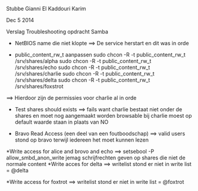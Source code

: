 Stubbe Gianni
El Kaddouri Karim

Dec 5 2014

Verslag Troubleshooting opdracht Samba

* NetBIOS name die niet klopte
==> De service herstart en dit was in orde

* public_content_rw_t aanpassen
sudo chcon -R -t public_content_rw_t /srv/shares/alpha
sudo chcon -R -t public_content_rw_t /srv/shares/echo
sudo chcon -R -t public_content_rw_t /srv/shares/charlie
sudo chcon -R -t public_content_rw_t /srv/shares/delta
sudo chcon -R -t public_content_rw_t /srv/shares/foxstrot

==> Hierdoor zijn de permissies voor charlie al in orde

* Test shares should exists
==> fails want charlie bestaat niet onder de shares en moet nog aangemaakt worden
browsable bij charlie moest op default waarde staan in plaats van NO

* Bravo Read Access (een deel van een foutboodschap)
==> valid users stond op bravo terwijl iedereen het moet kunnen lezen

*Write access for alice and brovo and echo
==> setsebool -P allow_smbd_anon_write
jemag schrijfrechten geven op shares die niet de normale content
*Write acces for delta
==> writelist stond er niet in
write list = @delta

*Write access for foxtrot
==> writelist stond er niet in
write list = @foxtrot

